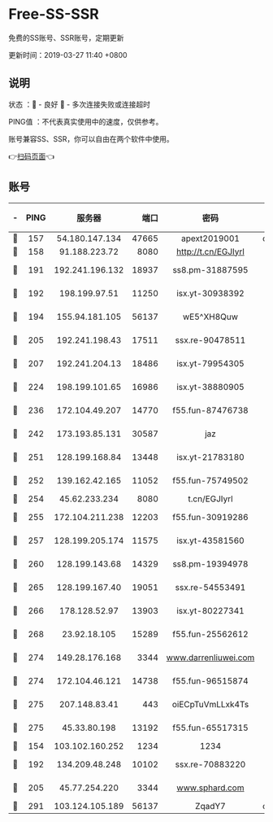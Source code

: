# Free-SS-SSR

免费的SS账号、SSR账号，定期更新

更新时间：2019-03-27 11:40 +0800

## 说明

状态     ：🙂 - 良好 🙁 - 多次连接失败或连接超时

PING值   ：不代表真实使用中的速度，仅供参考。

账号兼容SS、SSR，你可以自由在两个软件中使用。

👉[扫码页面](https://liesauer.github.io/Free-SS-SSR/)👈

## 账号

|-|PING|服务器|端口|密码|加密方式|区域|
|:----:|:----:|:-----:|-----:|:----:|:----:|:----:|
|🙂|157|54.180.147.134|47665|apext2019001|chacha20|KR|
|🙂|158|91.188.223.72|8080|http://t.cn/EGJIyrl|rc4-md5|RU|
|🙂|191|192.241.196.132|18937|ss8.pm-31887595|aes-256-cfb|US|
|🙂|192|198.199.97.51|11250|isx.yt-30938392|aes-256-cfb|US|
|🙂|194|155.94.181.105|56137|wE5^XH8Quw|aes-256-cfb|US|
|🙂|205|192.241.198.43|17511|ssx.re-90478511|aes-256-cfb|US|
|🙂|207|192.241.204.13|18486|isx.yt-79954305|aes-256-cfb|US|
|🙂|224|198.199.101.65|16986|isx.yt-38880905|aes-256-cfb|US|
|🙂|236|172.104.49.207|14770|f55.fun-87476738|aes-256-cfb|SG|
|🙂|242|173.193.85.131|30587|jaz|aes-256-cfb|US|
|🙂|251|128.199.168.84|13448|isx.yt-21783180|aes-256-cfb|SG|
|🙂|252|139.162.42.165|11052|f55.fun-75749502|aes-256-cfb|SG|
|🙂|254|45.62.233.234|8080|t.cn/EGJIyrl|rc4-md5|CA|
|🙂|255|172.104.211.238|12203|f55.fun-30919286|aes-256-cfb|US|
|🙂|257|128.199.205.174|11575|isx.yt-43581560|aes-256-cfb|SG|
|🙂|260|128.199.143.68|14329|ss8.pm-19394978|aes-256-cfb|SG|
|🙂|265|128.199.167.40|19051|ssx.re-54553491|aes-256-cfb|SG|
|🙂|266|178.128.52.97|13903|isx.yt-80227341|aes-256-cfb|SG|
|🙂|268|23.92.18.105|15289|f55.fun-25562612|aes-256-cfb|US|
|🙂|274|149.28.176.168|3344|www.darrenliuwei.com|aes-256-cfb|AU|
|🙂|274|172.104.46.121|14738|f55.fun-96515874|aes-256-cfb|SG|
|🙂|275|207.148.83.41|443|oiECpTuVmLLxk4Ts|aes-256-cfb|AU|
|🙂|275|45.33.80.198|13192|f55.fun-65517315|aes-256-cfb|US|
|🙂|154|103.102.160.252|1234|1234|rc4-md5|JP|
|🙂|192|134.209.48.248|10102|ssx.re-70883220|aes-256-cfb|US|
|🙂|205|45.77.254.220|3344|www.sphard.com|aes-256-cfb|SG|
|🙂|291|103.124.105.189|56137|ZqadY7|chacha20|US|
